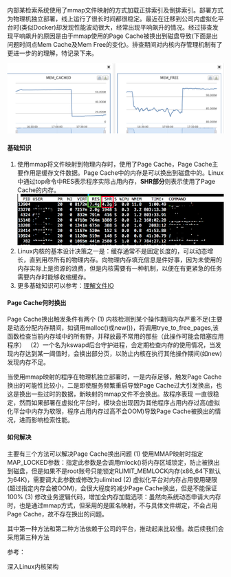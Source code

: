 内部某检索系统使用了mmap文件映射的方式加载正排索引及倒排索引。部署方式为物理机独立部署，线上运行了很长时间都很稳定。最近在迁移到公司内虚拟化平台时(类似Docker)却发现性能波动很大，经常出现平响飙升的情况。经过排查发现平响飙升的原因是由于mmap使用的Page Cache被换出到磁盘导致(下面是出问题时间点Mem Cache及Mem Free的变化)。排查期间对内核内存管理机制有了更进一步的的理解，特记录下来。

![图](/img/in-post/mem-cache.png)

#### 基础知识
1. 使用mmap将文件映射到物理内存时，使用了Page Cache，Page Cache主要作用是缓存文件数据。Page Cache中的内存是可以换出到磁盘中的。Linux中通过top命令中RES表示程序实际占用内存，**SHR部分**则表示使用了Page Cache的内存。
 ![图](/img/in-post/top-cache.png)
2. Linux内核的基本设计决策之一是：缓存通常不是固定长度的，可以动态增长，直到用尽所有的物理内存。向物理内存填充信息是件好事，因为未使用的内存实际上是资源的浪费，但是内核需要有一种机制，以便在有更紧急的任务需要内存时能够收缩缓存。
3. 更多基础知识可以参考：[理解文件IO](http://gao-xiao-long.github.io/2016/04/13/file-io/)

#### Page Cache何时换出
Page Cache换出触发条件有两个
(1) 内核检测到某个操作期间内存严重不足(主要是动态分配内存期间，如调用malloc()或new())，将调用trye_to_free_pages,该函数检查当前内存域中的所有野，并释放最不常用的那些（此操作可能会阻塞应用程序）
（2）一个名为kswapd后台守护进程，会定期检查内存的使用情况，当发现内存达到某一阈值时，会换出部分页，以防止内核在执行其他操作期间(如new)发现内存不足。

当使用mmap映射的程序在物理机独立部署时，一是内存足够，触发Page Cache换出的可能性比较小，二是即使服务频繁重启导致Page Cache过大引发换出，也这是换出一些过时的数据，新映射的mmap文件不会换出。故程序表现
一直很稳定，然而如果部署在虚拟化平台时，模块会出现因为其他程序占用内存过高(虚拟化平台中内存为软限，程序占用内存过高不会OOM)导致Page Cache被换出的情况，进而影响检索性能。

#### 如何解决
主要有三个方法可以解决Page Cache换出问题
(1) 使用MMAP映射时指定MAP_LOCKED参数：指定此参数是会调用mlock()将内存区域锁定，防止被换出到磁盘，但是如果不是root账号只能锁定RLIMIT_MEMLOCK内存(x86_64下默认为64K)，需要调大此参数或修改为ulimited
(2) 虚拟化平台对内存占用使用硬限(超过指定内存会被OOM)，会很大程度的减少Page Cache换出，但是不能保证100%
(3) 修改业务逻辑代码，增加全内存加载选项：虽然向系统动态申请大内存时，也是通过mmap方式，但采用的是匿名映射，不与具体文件绑定，不会占用Page Cache，故不存在换出的问题。

其中第一种方法和第二种方法依赖于公司的平台，推动起来比较慢。故后续我们会采用第三种方法



参考：

深入Linux内核架构
